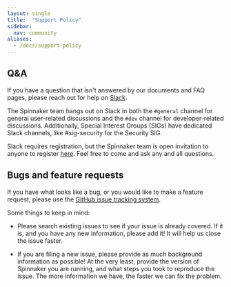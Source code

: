 ```yaml
---
layout: single
title:  "Support Policy"
sidebar:
  nav: community
aliases: 
  - /docs/support-policy
---
```


## Q&A

If you have a question that isn't answered by our documents and FAQ pages,
please reach out for help on [Slack](https://spinnakerteam.slack.com).

The Spinnaker team hangs out on Slack in both the <code>#general</code> channel
for general user-related discussions and the <code>#dev</code> channel for
developer-related discussions. Additionally, Special Interest Groups (SIGs) have dedicated Slack channels, like #sig-security for the Security SIG.

Slack requires registration, but the Spinnaker team is open invitation to anyone to register
[here](http://join.spinnaker.io). Feel free to come and ask any and all
questions.

## Bugs and feature requests

If you have what looks like a bug, or you would like to make a feature request,
please use the [GitHub issue tracking
system](https://github.com/spinnaker/spinnaker/issues).

Some things to keep in mind:

* Please search existing issues to see if your issue is already covered. If it
  is, and you have any new information, please add it! It will help us close
  the issue faster.

* If you are filing a new issue, please provide as much background information
  as possible! At the very least, provide the version of Spinnaker you are
  running, and what steps you took to reproduce the issue. The more information
  we have, the faster we can fix the problem.
